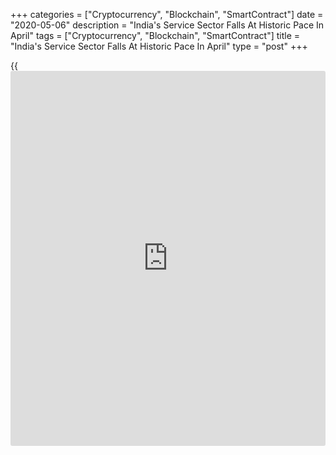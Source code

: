 +++
categories = ["Cryptocurrency", "Blockchain", "SmartContract"]
date = "2020-05-06"
description = "India's Service Sector Falls At Historic Pace In April"
tags = ["Cryptocurrency", "Blockchain", "SmartContract"]
title = "India's Service Sector Falls At Historic Pace In April"
type = "post"
+++

{{<iframe id="large-banner" src="https://www.bounty.group/#slide=23.0" width="100%" height="600" scrolling="no" style="border: 0px solid rgb(216, 221, 230); border-radius: 3px;">}}

India's service sector logged its record fall in April as measures to
stem the spread of the [coronavirus][1] caused output and demand to fall
at unprecedented rates, survey results from IHS Markit showed Wednesday.

The services Purchasing Managers' Index plunged to 5.4 in April from
49.3 in March. The score signaled the most severe contraction in output
since records began in 2005.  
  
Activity fell severely as a result of the nationwide lockdown, leading
businesses to shut down their operations as demand collapsed.

Demand for services fell at the sharpest rate in over 14 years of data
collection. The [historical](https://www.fintechee.com/services/historical-data-for-forex/)ly marked decline in new orders led to a large
rise in spare capacity.  
Due to lower [business][2], some services companies reduced employment.

Looking ahead, latest survey data signaled a further erosion of business
confidence. Expectations towards future output slumped for a second
successive month to their weakest since December 2015.

Indian service providers recorded a sharp drop in operating costs which
was the strongest since data collection began in December 2005.
Consequently, firms were able to reduce their fees in an effort to
stimulate sales.

At 7.2, the composite output index sank to a new record low from 50.6 in
March as the downturn was severe across both sectors in April.

Historical comparisons with GDP data suggest that India's [economy][3]
contracted at an annual rate of 15 percent in April, Joe Hayes, an
economist at IHS Markit, said.

For comments and feedback [contact](https://www.playgroundfx.com/contact/): editorial@rtt[news](https://www.letsplayfx.com/blog/forex-news-website/).com

[Economic News][3]

 **What parts of the world are seeing the best (and worst) economic
performances lately? Click[here][4] to check out our [Econ Scorecard][4]
and find out! See up-to-the-moment [ranking](https://www.playgroundfx.com/blog/crypto-exchange-ranking/)s for the best and worst
performers in [GDP][5], [unemployment rate][6], [inflation][7] and much
more.**

   1. www.rtt[news](https://www.letsplayfx.com/blog/forex-news-website/).com/list/coronavirus.aspx
   2. www.rtt[news](https://www.letsplayfx.com/blog/forex-news-website/).com/Content/Business.aspx
   3. www.rtt[news](https://www.letsplayfx.com/blog/forex-news-website/).com/Content/EconomicNews.aspx
   4. www.rtt[news](https://www.letsplayfx.com/blog/forex-news-website/).com/economic-scorecard/world-rank/PPI/highest-performance.aspx
   5. www.rtt[news](https://www.letsplayfx.com/blog/forex-news-website/).com/economic-scorecard/world-rank/GDP/highest-performance.aspx
   6. www.rtt[news](https://www.letsplayfx.com/blog/forex-news-website/).com/economic-scorecard/world-rank/unemployment-rate/lowest-performance.aspx
   7. www.rtt[news](https://www.letsplayfx.com/blog/forex-news-website/).com/economic-scorecard/world-rank/CPI/highest-performance.aspx